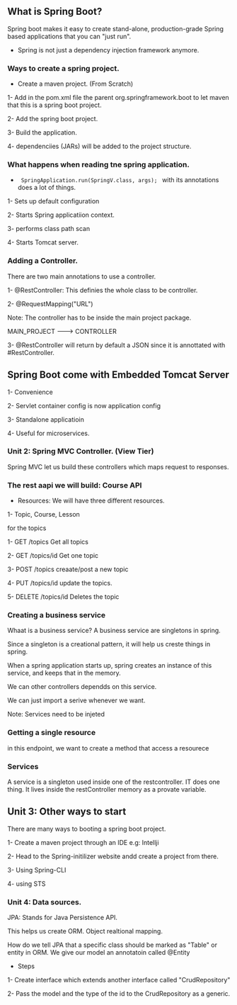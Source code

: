## What is Spring Boot? 

Spring boot makes it easy to create stand-alone, production-grade Spring based applications that you can "just run". 

- Spring is not just a dependency injection framework anymore. 


### Ways to create a spring project.


- Create a maven project. (From Scratch)

1- Add in the pom.xml file the parent org.springframework.boot  to let maven that this is a spring boot project.  



2- Add the spring boot project. 



3- Build the application. 



4- dependenciies (JARs) will be added to the project structure. 



### What happens when reading tne spring application. 


- <code>  SpringApplication.run(SpringV.class, args);  </code> with its annotations does a lot of things. 



1- Sets up default configuration

2- Starts Spring applicatiion context. 

3- performs class path scan 

4- Starts Tomcat server. 



### Adding a Controller. 


There are two main annotations to use a controller. 


1- @RestController: This definies the whole class to be  controller. 

2- @RequestMapping("URL")


Note: The controller has to be inside the main project package. 

MAIN_PROJECT --->
                  CONTROLLER

3- @RestController will return by default a JSON since it is annottated with #RestController. 




## Spring Boot come with Embedded Tomcat Server 

1- Convenience 

2- Servlet container config is now application config

3- Standalone applicatioin

4- Useful for microservices. 


### Unit 2: Spring MVC Controller. (View Tier)

Spring MVC let us build these controllers which maps request to responses.


### The rest aapi we will build: Course API 

- Resources: We will have three different resources. 


1- Topic,  Course,  Lesson 


for the topics

1- GET  /topics Get all topics

2- GET /topics/id Get one topic

3- POST /topics creaate/post a new topic

4- PUT /topics/id update the topics. 

5- DELETE /topics/id Deletes the topic 

### Creating a business service

Whaat is a business service? 
A business service are singletons in spring. 

Since a singleton is a creational pattern, it will help us creste things in spring. 


When a spring application starts up, spring creates an instance of this service, and keeps that in the memory. 


We can other controllers dependds on this service. 

We can just import a serive whenever we want. 



Note: Services need to be injeted 


### Getting a single resource 


in this endpoint, we want to create a method that access a resourece 



### Services


A service is a singleton used inside one of the restcontroller. IT does one thing. It lives inside the restController memory as a provate variable. 


## Unit 3: Other ways to start 

There are many ways to booting a spring boot project. 


1- Create a maven project through an IDE e.g: Intellji 

2- Head to the Spring-initilizer website andd create a project from there. 

3- Using Spring-CLI

4- using STS 


### Unit 4: Data sources. 


JPA: Stands for Java Persistence API. 


This helps us create ORM. Object realtional mapping. 


How do we tell JPA that a specific class should be marked as "Table" or entity in ORM. We give our model an annotatoin called @Entity 


- Steps 

1- Create interface which extends another interface called "CrudRepository" 

2- Pass the model and the type of the id to the CrudRepository as a generic. 

